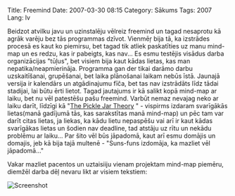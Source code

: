 Title: Freemind
Date: 2007-03-30 08:15
Category: Sākums
Tags: 2007
Lang: lv

Beidzot atvilku javu un uzinstalēju vēlreiz freemind un tagad nesaprotu kā agrāk varēju bez tās programmas dzīvot. Vienmēŗ bija tā, ka izstrādes procesā es kaut ko piemirsu, bet tagad tik atliek paskatīties uz manu mind-map un es redzu, kas ir pabeigts, kas nav... Es esmu testējis visādus darba organizācijas "tūļus", bet visiem bija kaut kādas lietas, kas man nepatika/neapmierināja. Programma gan der tikai darāmo darbu uzskaitīšanai, grupēšanai, bet laika plānošanai laikam nebūs īstā. Jaunajā versija ir kalendārs un atgādinajumu fīča, bet tas nav izstrādāts līdz tādai stadijai, lai būtu ērti lietot. Tagad jautajums ir kā salikt kopā mind-map ar laiku, bet nu vēl patestēšu pašu freemind. Varbūt nemaz nevajag neko ar laiku darīt, līdzīgi kā "[The Pickle Jar Theory][1] " - vispirms izdaram svarīgākās lietas(manā gadījumā tās, kas sarakstītas manā mind-map) un pēc tam var darīt citas lietas, ja liekas, ka kādu lietu nepaspēšu vai arī ir kaut kādas svarīgākas lietas un šodien nav deadline, tad atstāju uz rītu un nekādu problēmu ar laiku... Par šito vēl būs jāpadomā, kaut arī esmu domājis un domajis, jeb kā bija tajā multenē - "Suns-funs izdomāja, ka mazliet vēl jāpadomā..."

Vakar mazliet pacentos un uztaisiiju vienam projektam mind-map piemēru, diemžēl darba dēļ nevaru likt ar visiem tekstiem:

![Screenshot][2]

  [1]: http://www.alistapart.com/articles/pickle
  [2]: http://nesaprot.net/uploads/projekts.thumbnail.png
